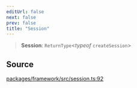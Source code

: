 ```yaml
---
editUrl: false
next: false
prev: false
title: "Session"
---
```


> **Session**: `ReturnType`\<*typeof* `createSession`\>

## Source

[packages/framework/src/session.ts:92](https://github.com/nodenogg-in/alpha-p2p/blob/b2606a07ac492cf6a35305dd9d2261575053d888/packages/framework/src/session.ts#L92)
